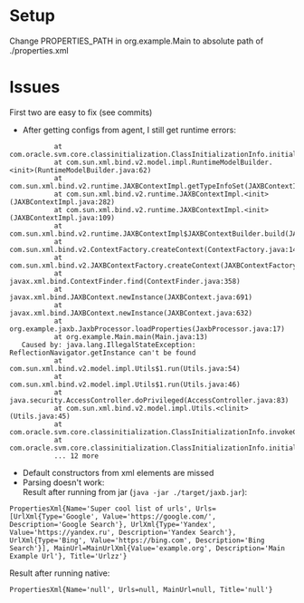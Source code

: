 # Setup

Change PROPERTIES_PATH in org.example.Main to absolute path of ./properties.xml

# Issues
First two are easy to fix (see commits)

- After getting configs from agent, I still get runtime errors:
```Exception in thread "main" java.lang.ExceptionInInitializerError
           at com.oracle.svm.core.classinitialization.ClassInitializationInfo.initialize(ClassInitializationInfo.java:291)
           at com.sun.xml.bind.v2.model.impl.RuntimeModelBuilder.<init>(RuntimeModelBuilder.java:62)
           at com.sun.xml.bind.v2.runtime.JAXBContextImpl.getTypeInfoSet(JAXBContextImpl.java:434)
           at com.sun.xml.bind.v2.runtime.JAXBContextImpl.<init>(JAXBContextImpl.java:282)
           at com.sun.xml.bind.v2.runtime.JAXBContextImpl.<init>(JAXBContextImpl.java:109)
           at com.sun.xml.bind.v2.runtime.JAXBContextImpl$JAXBContextBuilder.build(JAXBContextImpl.java:1142)
           at com.sun.xml.bind.v2.ContextFactory.createContext(ContextFactory.java:141)
           at com.sun.xml.bind.v2.JAXBContextFactory.createContext(JAXBContextFactory.java:35)
           at javax.xml.bind.ContextFinder.find(ContextFinder.java:358)
           at javax.xml.bind.JAXBContext.newInstance(JAXBContext.java:691)
           at javax.xml.bind.JAXBContext.newInstance(JAXBContext.java:632)
           at org.example.jaxb.JaxbProcessor.loadProperties(JaxbProcessor.java:17)
           at org.example.Main.main(Main.java:13)
   Caused by: java.lang.IllegalStateException: ReflectionNavigator.getInstance can't be found
           at com.sun.xml.bind.v2.model.impl.Utils$1.run(Utils.java:54)
           at com.sun.xml.bind.v2.model.impl.Utils$1.run(Utils.java:46)
           at java.security.AccessController.doPrivileged(AccessController.java:83)
           at com.sun.xml.bind.v2.model.impl.Utils.<clinit>(Utils.java:45)
           at com.oracle.svm.core.classinitialization.ClassInitializationInfo.invokeClassInitializer(ClassInitializationInfo.java:351)
           at com.oracle.svm.core.classinitialization.ClassInitializationInfo.initialize(ClassInitializationInfo.java:271)
           ... 12 more
```
- Default constructors from xml elements are missed 
- Parsing doesn't work:  
Result after running from jar (`java -jar ./target/jaxb.jar`):  
```
PropertiesXml{Name='Super cool list of urls', Urls=[UrlXml{Type='Google', Value='https://google.com/', Description='Google Search'}, UrlXml{Type='Yandex', Value='https://yandex.ru', Description='Yandex Search'}, UrlXml{Type='Bing', Value='https://bing.com', Description='Bing Search'}], MainUrl=MainUrlXml{Value='example.org', Description='Main Example Url'}, Title='Urlzz'}
```
Result after running native:  
```
PropertiesXml{Name='null', Urls=null, MainUrl=null, Title='null'}
```
